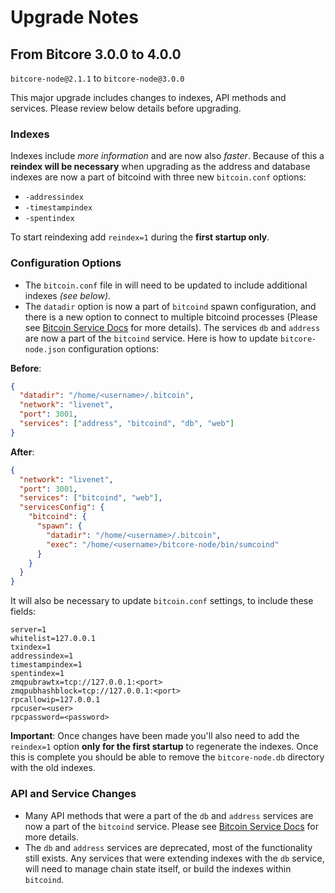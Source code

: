 # Upgrade Notes

## From Bitcore 3.0.0 to 4.0.0

`bitcore-node@2.1.1` to `bitcore-node@3.0.0`

This major upgrade includes changes to indexes, API methods and services. Please review below details before upgrading.

### Indexes

Indexes include _more information_ and are now also _faster_. Because of this a **reindex will be necessary** when upgrading as the address and database indexes are now a part of bitcoind with three new `bitcoin.conf` options:

- `-addressindex`
- `-timestampindex`
- `-spentindex`

To start reindexing add `reindex=1` during the **first startup only**.

### Configuration Options

- The `bitcoin.conf` file in will need to be updated to include additional indexes _(see below)_.
- The `datadir` option is now a part of `bitcoind` spawn configuration, and there is a new option to connect to multiple bitcoind processes (Please see [Bitcoin Service Docs](services/bitcoind.md) for more details). The services `db` and `address` are now a part of the `bitcoind` service. Here is how to update `bitcore-node.json` configuration options:

**Before**:

```json
{
  "datadir": "/home/<username>/.bitcoin",
  "network": "livenet",
  "port": 3001,
  "services": ["address", "bitcoind", "db", "web"]
}
```

**After**:

```json
{
  "network": "livenet",
  "port": 3001,
  "services": ["bitcoind", "web"],
  "servicesConfig": {
    "bitcoind": {
      "spawn": {
        "datadir": "/home/<username>/.bitcoin",
        "exec": "/home/<username>/bitcore-node/bin/sumcoind"
      }
    }
  }
}
```

It will also be necessary to update `bitcoin.conf` settings, to include these fields:

```
server=1
whitelist=127.0.0.1
txindex=1
addressindex=1
timestampindex=1
spentindex=1
zmqpubrawtx=tcp://127.0.0.1:<port>
zmqpubhashblock=tcp://127.0.0.1:<port>
rpcallowip=127.0.0.1
rpcuser=<user>
rpcpassword=<password>
```

**Important**: Once changes have been made you'll also need to add the `reindex=1` option **only for the first startup** to regenerate the indexes. Once this is complete you should be able to remove the `bitcore-node.db` directory with the old indexes.

### API and Service Changes

- Many API methods that were a part of the `db` and `address` services are now a part of the `bitcoind` service. Please see [Bitcoin Service Docs](services/bitcoind.md) for more details.
- The `db` and `address` services are deprecated, most of the functionality still exists. Any services that were extending indexes with the `db` service, will need to manage chain state itself, or build the indexes within `bitcoind`.
